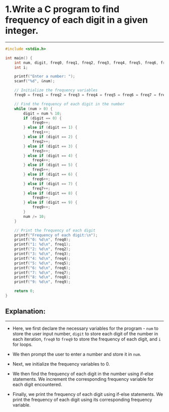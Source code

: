 # 1.Write a C program to find frequency of each digit in a given integer. 
***

```c
#include <stdio.h>

int main() {
    int num, digit, freq0, freq1, freq2, freq3, freq4, freq5, freq6, freq7, freq8, freq9;
    int i;

    printf("Enter a number: ");
    scanf("%d", &num);

    // Initialize the frequency variables
    freq0 = freq1 = freq2 = freq3 = freq4 = freq5 = freq6 = freq7 = freq8 = freq9 = 0;

    // Find the frequency of each digit in the number
    while (num > 0) {
        digit = num % 10;
        if (digit == 0) {
            freq0++;
        } else if (digit == 1) {
            freq1++;
        } else if (digit == 2) {
            freq2++;
        } else if (digit == 3) {
            freq3++;
        } else if (digit == 4) {
            freq4++;
        } else if (digit == 5) {
            freq5++;
        } else if (digit == 6) {
            freq6++;
        } else if (digit == 7) {
            freq7++;
        } else if (digit == 8) {
            freq8++;
        } else if (digit == 9) {
            freq9++;
        }
        num /= 10;
    }

    // Print the frequency of each digit
    printf("Frequency of each digit:\n");
    printf("0: %d\n", freq0);
    printf("1: %d\n", freq1);
    printf("2: %d\n", freq2);
    printf("3: %d\n", freq3);
    printf("4: %d\n", freq4);
    printf("5: %d\n", freq5);
    printf("6: %d\n", freq6);
    printf("7: %d\n", freq7);
    printf("8: %d\n", freq8);
    printf("9: %d\n", freq9);

    return 0;
}

```

## Explanation:
***

 - Here, we first declare the necessary variables for the program - `num` to store the user input number, `digit` to store each digit of the number in each iteration, `freq0` to `freq9` to store the frequency of each digit, and `i` for loops.

 - We then prompt the user to enter a number and store it in `num`.

 - Next, we initialize the frequency variables to 0.

 - We then find the frequency of each digit in the number using if-else statements. We increment the corresponding frequency variable for each digit encountered.

 - Finally, we print the frequency of each digit using if-else statements. We print the frequency of each digit using its corresponding frequency variable.